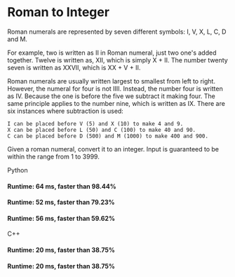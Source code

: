 # Roman to Integer

Roman numerals are represented by seven different symbols: I, V, X, L, C, D and M.

For example, two is written as II in Roman numeral, just two one's added together. Twelve is written as, XII, which is simply X + II. The number twenty seven is written as XXVII, which is XX + V + II.

Roman numerals are usually written largest to smallest from left to right. However, the numeral for four is not IIII. Instead, the number four is written as IV. Because the one is before the five we subtract it making four. The same principle applies to the number nine, which is written as IX. There are six instances where subtraction is used:

    I can be placed before V (5) and X (10) to make 4 and 9. 
    X can be placed before L (50) and C (100) to make 40 and 90. 
    C can be placed before D (500) and M (1000) to make 400 and 900.

Given a roman numeral, convert it to an integer. Input is guaranteed to be within the range from 1 to 3999.


Python

#### Runtime: 64 ms, faster than 98.44%
#### Runtime: 52 ms, faster than 79.23%
#### Runtime: 56 ms, faster than 59.62%


C++

#### Runtime: 20 ms, faster than 38.75%
#### Runtime: 20 ms, faster than 38.75%
